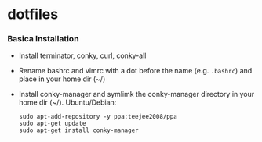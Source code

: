 dotfiles
========

### Basica Installation

- Install terminator, conky, curl, conky-all
- Rename bashrc and vimrc with a dot before the name (e.g. `.bashrc`) and place in your home dir (~/)
- Install conky-manager and symlimk the conky-manager directory in your home dir (~/).
  Ubuntu/Debian:

  ```
  sudo apt-add-repository -y ppa:teejee2008/ppa
  sudo apt-get update
  sudo apt-get install conky-manager
  ```
